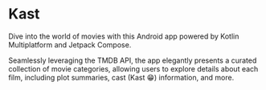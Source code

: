 # Kast
Dive into the world of movies with this Android app powered by Kotlin Multiplatform and Jetpack Compose.

Seamlessly leveraging the TMDB API, the app elegantly presents a curated collection of movie categories, allowing users to explore details about each film, including plot summaries, cast (Kast 😁) information, and more. 
